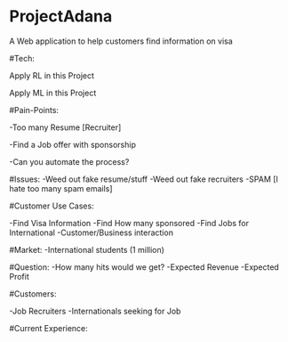 # ProjectAdana

A Web application to help customers find information on visa


#Tech:

Apply RL in this Project

Apply ML in this Project

#Pain-Points:

-Too many Resume [Recruiter]

-Find a Job offer with sponsorship

-Can you automate the process?

#Issues:
-Weed out fake resume/stuff
-Weed out fake recruiters
-SPAM [I hate too many spam emails]



#Customer Use Cases:

-Find Visa Information
-Find How many sponsored
-Find Jobs for International
-Customer/Business interaction


#Market:
-International students (1 million)


#Question:
-How many hits would we get?
-Expected Revenue
-Expected Profit

#Customers:

-Job Recruiters
-Internationals seeking for Job


#Current Experience:
